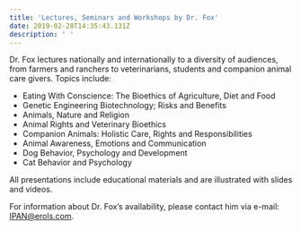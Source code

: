```yaml
---
title: 'Lectures, Seminars and Workshops by Dr. Fox'
date: 2019-02-28T14:35:43.131Z
description: ' '
---
```

Dr. Fox lectures nationally and internationally to a diversity of audiences, from farmers and ranchers to veterinarians, students and companion animal care givers. Topics include:

* Eating With Conscience: The Bioethics of Agriculture, Diet and Food
* Genetic Engineering Biotechnology; Risks and Benefits
* Animals, Nature and Religion
* Animal Rights and Veterinary Bioethics
* Companion Animals: Holistic Care, Rights and Responsibilities
* Animal Awareness, Emotions and Communication
* Dog Behavior, Psychology and Development
* Cat Behavior and Psychology

All presentations include educational materials and are illustrated with slides and videos.

For information about Dr. Fox’s availability, please contact him via e-mail: IPAN@erols.com.
